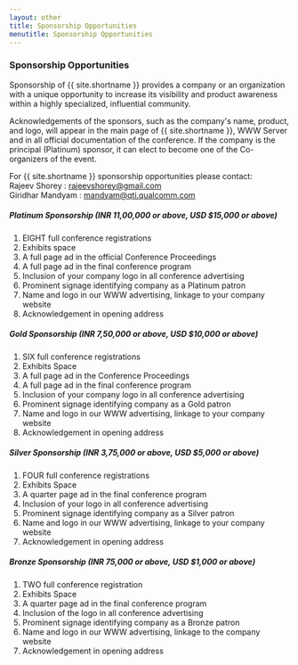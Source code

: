 ```yaml
---
layout: other
title: Sponsorship Opportunities
menutitle: Sponsorship Opportunities
---
```



### Sponsorship Opportunities

Sponsorship of {{ site.shortname }} provides a company or an organization with a unique opportunity to increase its visibility and product awareness within a highly specialized, influential community.

Acknowledgements of the sponsors, such as the company's name, product, and logo, will appear in the main page of {{ site.shortname }}, WWW Server and in all official documentation of the conference. If the company is the principal (Platinum) sponsor, it can elect to become one of the Co-organizers of the event.

For {{ site.shortname }} sponsorship opportunities please contact: \
Rajeev Shorey : [rajeevshorey@gmail.com](mailto:rajeevshorey@gmail.com) \
Giridhar Mandyam : [mandyam@qti.qualcomm.com](mailto:mandyam@qti.qualcomm.com)


##### Platinum Sponsorship (INR 11,00,000 or above, USD $15,000 or above)

1. EIGHT full conference registrations
1. Exhibits space
1. A full page ad in the official Conference Proceedings
1. A full page ad in the final conference program
1. Inclusion of your company logo in all conference advertising
1. Prominent signage identifying company as a Platinum patron
1. Name and logo in our WWW advertising, linkage to your company website
1. Acknowledgement in opening address

##### Gold Sponsorship (INR 7,50,000 or above, USD $10,000 or above)

1. SIX full conference registrations
1. Exhibits Space
1. A full page ad in the Conference Proceedings
1. A full page ad in the final conference program
1. Inclusion of your company logo in all conference advertising
1. Prominent signage identifying company as a Gold patron
1. Name and logo in our WWW advertising, linkage to your company website
1. Acknowledgement in opening address

##### Silver Sponsorship (INR 3,75,000 or above, USD $5,000 or above)

1. FOUR full conference registrations
1. Exhibits Space
1. A quarter page ad in the final conference program
1. Inclusion of your logo in all conference advertising
1. Prominent signage identifying company as a Silver patron
1. Name and logo in our WWW advertising, linkage to your company website
1. Acknowledgement in opening address

##### Bronze Sponsorship (INR  75,000 or above, USD $1,000 or above)

1. TWO full conference registration
1. Exhibits Space
1. A quarter page ad in the final conference program
1. Inclusion of the logo in all conference advertising
1. Prominent signage identifying company as a Bronze patron
1. Name and logo in our WWW advertising, linkage to the company website
1. Acknowledgement in opening address

